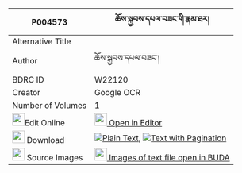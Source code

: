 |P004573|ཆོས་སྐྱབས་དཔལ་བཟང་གི་རྣམ་ཐར། 
| --- | --- 
|Alternative Title |
|Author| ཆོས་སྐྱབས་དཔལ་བཟང་།
|BDRC ID | W22120
|Creator | Google OCR
|Number of Volumes| 1
|<img width="25" src="https://img.icons8.com/color/25/000000/edit-property.png">Edit Online| [<img width="25" src="https://avatars.githubusercontent.com/u/45091458?s=200&v=4"> Open in Editor](http://editor.openpecha.org/P004573)
|<img width="25" src="https://img.icons8.com/fluent/48/000000/download-2.png"/>  Download | [![](https://img.icons8.com/color/20/000000/txt.png)Plain Text](https://github.com/Openpecha/P004573/releases/download/v1/cho_kyab_pal_zang_gi_namtar_plain_P004573.zip), [![](https://img.icons8.com/color/20/000000/txt.png)Text with Pagination](https://github.com/Openpecha/P004573/releases/download/v1/cho_kyab_pal_zang_gi_namtar_pages_P004573.zip)
|<img width="25" src="https://img.icons8.com/plasticine/100/000000/pictures-folder.png"/>  Source Images | [<img width="25" src="https://library.bdrc.io/icons/BUDA-small.svg"> Images of text file open in BUDA](https://library.bdrc.io/show/bdr:W22120)